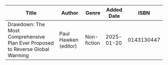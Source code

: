 | Title             | Author          | Genre          | Added Date  | ISBN        |
|-------------------|-----------------|----------------|-------------|-------------|
| Drawdown: The Most Comprehensive Plan Ever Proposed to Reverse Global Warming | Paul Hawken (editor) | Non-fiction    | 2025-01-20  | 0143130447  | 
